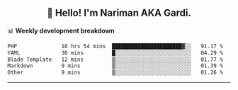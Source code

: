 <h2 align="center">👋 Hello! I'm Nariman AKA Gardi.</h2>

📊 **Weekly development breakdown**
<!--START_SECTION:waka-->

```txt
PHP              10 hrs 54 mins  ██████████████████████▓░░   91.17 %
YAML             30 mins         █░░░░░░░░░░░░░░░░░░░░░░░░   04.29 %
Blade Template   12 mins         ▒░░░░░░░░░░░░░░░░░░░░░░░░   01.77 %
Markdown         9 mins          ▒░░░░░░░░░░░░░░░░░░░░░░░░   01.39 %
Other            9 mins          ▒░░░░░░░░░░░░░░░░░░░░░░░░   01.26 %
```

<!--END_SECTION:waka-->

-------